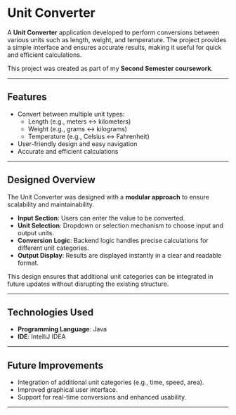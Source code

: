 # Unit Converter

A **Unit Converter** application developed to perform conversions between various units such as length, weight, and temperature. 
The project provides a simple interface and ensures accurate results, making it useful for quick and efficient calculations.  

This project was created as part of my **Second Semester coursework**.  

---

## Features
- Convert between multiple unit types:
  - Length (e.g., meters ↔ kilometers)  
  - Weight (e.g., grams ↔ kilograms)  
  - Temperature (e.g., Celsius ↔ Fahrenheit)  
- User-friendly design and easy navigation  
- Accurate and efficient calculations  

---

## Designed Overview
The Unit Converter was designed with a **modular approach** to ensure scalability and maintainability.  

- **Input Section**: Users can enter the value to be converted.  
- **Unit Selection**: Dropdown or selection mechanism to choose input and output units.  
- **Conversion Logic**: Backend logic handles precise calculations for different unit categories.  
- **Output Display**: Results are displayed instantly in a clear and readable format.  

This design ensures that additional unit categories can be integrated in future updates without disrupting the existing structure.  

---

## Technologies Used
- **Programming Language**: Java  
- **IDE**: IntelliJ IDEA  

---

## Future Improvements
- Integration of additional unit categories (e.g., time, speed, area).  
- Improved graphical user interface.  
- Support for real-time conversions and enhanced usability.  

---
